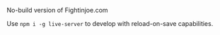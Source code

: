 No-build version of Fightinjoe.com

Use `npm i -g live-server` to develop with reload-on-save capabilities.